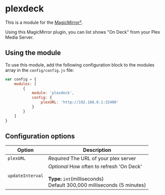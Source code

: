 # plexdeck

This is a module for the [MagicMirror²](https://github.com/MichMich/MagicMirror/).

Using this MagicMirror plugin, you can list shows "On Deck" from your Plex Media Server. 

## Using the module

To use this module, add the following configuration block to the modules array in the `config/config.js` file:
```js
var config = {
    modules: [
        {
            module: 'plexdeck',
            config: {
                plexURL: 'http://192.168.0.1:32400'
            }
        }
    ]
}
```

## Configuration options

| Option           | Description
|----------------- |-----------
| `plexURL`        | *Required* The URL of your plex server
| `updateInterval`        | *Optional* How often to refresh 'On Deck' <br><br>**Type:** `int`(milliseconds) <br>Default 300,000 milliseconds (5 minutes)
